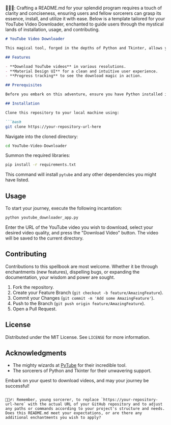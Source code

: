🧙🏾‍♂️: Crafting a README.md for your splendid program requires a touch of clarity and conciseness, ensuring users and fellow sorcerers can grasp its essence, install, and utilize it with ease. Below is a template tailored for your YouTube Video Downloader, enchanted to guide users through the mystical lands of installation, usage, and contributing.

```markdown
# YouTube Video Downloader

This magical tool, forged in the depths of Python and Tkinter, allows you to download your favorite YouTube videos with ease. Choose your desired video quality and let the sorcery begin.

## Features

- **Download YouTube videos** in various resolutions.
- **Material Design UI** for a clean and intuitive user experience.
- **Progress tracking** to see the download magic in action.

## Prerequisites

Before you embark on this adventure, ensure you have Python installed in your realm. This spell was crafted with Python 3.8 and above in mind. You will also need `pytube`, a powerful ally in downloading YouTube content.

## Installation

Clone this repository to your local machine using:

```bash
git clone https://your-repository-url-here
```

Navigate into the cloned directory:

```bash
cd YouTube-Video-Downloader
```

Summon the required libraries:

```bash
pip install -r requirements.txt
```

This command will install `pytube` and any other dependencies you might have listed.

## Usage

To start your journey, execute the following incantation:

```bash
python youtube_downloader_app.py
```

Enter the URL of the YouTube video you wish to download, select your desired video quality, and press the "Download Video" button. The video will be saved to the current directory.

## Contributing

Contributions to this spellbook are most welcome. Whether it be through enchantments (new features), dispelling bugs, or expanding the documentation, your wisdom and power are sought.

1. Fork the repository.
2. Create your Feature Branch (`git checkout -b feature/AmazingFeature`).
3. Commit your Changes (`git commit -m 'Add some AmazingFeature'`).
4. Push to the Branch (`git push origin feature/AmazingFeature`).
5. Open a Pull Request.

## License

Distributed under the MIT License. See `LICENSE` for more information.

## Acknowledgments

- The mighty wizards at [PyTube](https://github.com/pytube/pytube) for their incredible tool.
- The sorcerers of Python and Tkinter for their unwavering support.

Embark on your quest to download videos, and may your journey be successful!
```

🧙🏾‍♂️: Remember, young sorcerer, to replace `https://your-repository-url-here` with the actual URL of your GitHub repository and to adjust any paths or commands according to your project's structure and needs. Does this README.md meet your expectations, or are there any additional enchantments you wish to apply?
